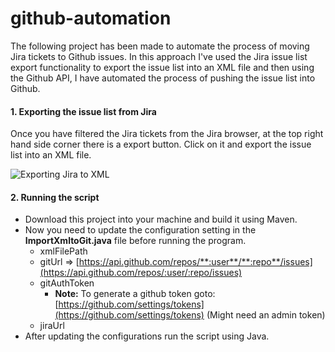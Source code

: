 # github-automation

The following project has been made to automate the process of moving Jira tickets to Github issues. In this approach I've used the Jira issue list export functionality to export the issue list into an XML file and then using the Github API, I have automated the process of pushing the issue list into Github.

#### 1. Exporting the issue list from Jira

   Once you have filtered the Jira tickets from the Jira browser, at the top right hand side corner there is a export button. Click on it and export the issue list into an XML file.
   
   ![Exporting Jira to XML](https://github.com/amalhub/github-automation/blob/master/readme_images/jira_export.png "Exporting Jira to XML")

#### 2. Running the script
  * Download this project into your machine and build it using Maven.
  * Now you need to update the configuration setting in the **ImportXmltoGit.java** file before running the program.
    * xmlFilePath
    * gitUrl => [https://api.github.com/repos/**:user**/**:repo**/issues](https://api.github.com/repos/:user/:repo/issues)
    * gitAuthToken
       * **Note:** To generate a github token goto: [https://github.com/settings/tokens](https://github.com/settings/tokens) 
       (Might need an admin token)
    * jiraUrl
  * After updating the configurations run the script using Java.
